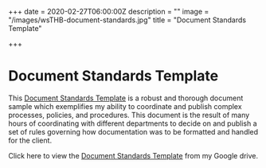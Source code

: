 +++
date = 2020-02-27T06:00:00Z
description = ""
image = "/images/wsTHB-document-standards.jpg"
title = "Document Standards Template"

+++
# Document Standards Template

This [Document Standards Template](https://drive.google.com/file/d/1n5ewF38UQ8lCZykBgPO24meA11vwIjfV/view?usp=sharing) is a robust and thorough document sample which exemplifies my ability to coordinate and publish complex processes, policies, and procedures. This document is the result of many hours of coordinating with different departments to decide on and publish a set of rules governing how documentation was to be formatted and handled for the client.

Click here to view the [Document Standards Template](https://drive.google.com/file/d/1n5ewF38UQ8lCZykBgPO24meA11vwIjfV/view?usp=sharing) from my Google drive.